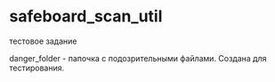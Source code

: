 # safeboard_scan_util
тестовое задание


danger_folder - папочка с подозрительными файлами. Создана для тестирования.
